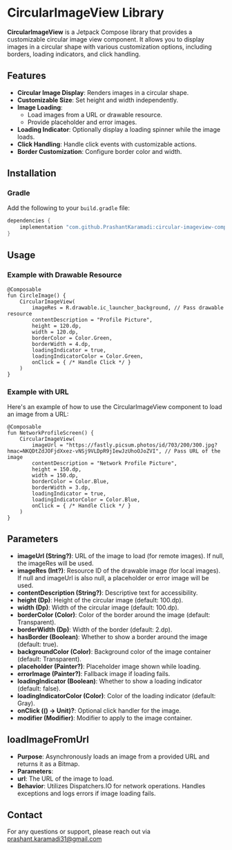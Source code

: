 # CircularImageView Library

**CircularImageView** is a Jetpack Compose library that provides a customizable circular image view component. It allows you to display images in a circular shape with various customization options, including borders, loading indicators, and click handling.

## Features

- **Circular Image Display**: Renders images in a circular shape.
- **Customizable Size**: Set height and width independently.
- **Image Loading**:
  - Load images from a URL or drawable resource.
  - Provide placeholder and error images.
- **Loading Indicator**: Optionally display a loading spinner while the image loads.
- **Click Handling**: Handle click events with customizable actions.
- **Border Customization**: Configure border color and width.

## Installation

### Gradle

Add the following to your `build.gradle` file:

```groovy
dependencies {
    implementation "com.github.PrashantKaramadi:circular-imageview-compose:1.0.0"
}
```
## Usage
### Example with Drawable Resource
```
@Composable
fun CircleImage() {
    CircularImageView(
        imageRes = R.drawable.ic_launcher_background, // Pass drawable resource
        contentDescription = "Profile Picture",
        height = 120.dp,
        width = 120.dp,
        borderColor = Color.Green,
        borderWidth = 4.dp,
        loadingIndicator = true,
        loadingIndicatorColor = Color.Green,
        onClick = { /* Handle Click */ }
    )
}
```
### Example with URL
Here's an example of how to use the CircularImageView component to load an image from a URL:
```
@Composable
fun NetworkProfileScreen() {
    CircularImageView(
        imageUrl = "https://fastly.picsum.photos/id/703/200/300.jpg?hmac=NKQDtZdJOFjdXxez-vNSj9VLDpR9jIewJzUhoOJoZVI", // Pass URL of the image
        contentDescription = "Network Profile Picture",
        height = 150.dp,
        width = 150.dp,
        borderColor = Color.Blue,
        borderWidth = 3.dp,
        loadingIndicator = true,
        loadingIndicatorColor = Color.Blue,
        onClick = { /* Handle Click */ }
    )
}

```
## Parameters
- **imageUrl (String?)**: URL of the image to load (for remote images). If null, the imageRes will be used.
- **imageRes (Int?)**: Resource ID of the drawable image (for local images). If null and imageUrl is also null, a placeholder or error image will be used.
- **contentDescription (String?)**: Descriptive text for accessibility.
- **height (Dp)**: Height of the circular image (default: 100.dp).
- **width (Dp)**: Width of the circular image (default: 100.dp).
- **borderColor (Color)**: Color of the border around the image (default: Transparent).
- **borderWidth (Dp)**: Width of the border (default: 2.dp).
- **hasBorder (Boolean)**: Whether to show a border around the image (default: true).
- **backgroundColor (Color)**: Background color of the image container (default: Transparent).
- **placeholder (Painter?)**: Placeholder image shown while loading.
- **errorImage (Painter?)**: Fallback image if loading fails.
- **loadingIndicator (Boolean)**: Whether to show a loading indicator (default: false).
- **loadingIndicatorColor (Color)**: Color of the loading indicator (default: Gray).
- **onClick (() -> Unit)?**: Optional click handler for the image.
- **modifier (Modifier)**: Modifier to apply to the image container.
 ## loadImageFromUrl
- **Purpose**: Asynchronously loads an image from a provided URL and returns it as a Bitmap.
- **Parameters**:
- **url**: The URL of the image to load.
- **Behavior**: Utilizes Dispatchers.IO for network operations. Handles exceptions and logs errors if image loading fails.
  
## Contact
For any questions or support, please reach out via prashant.karamadi31@gmail.com


